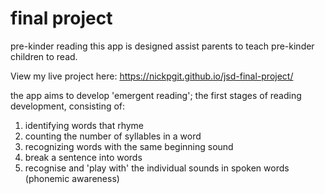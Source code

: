 # final project 

pre-kinder reading 
this app is designed assist parents to teach pre-kinder children to read. 

View my live project here: https://nickpgit.github.io/jsd-final-project/

the app aims to develop 'emergent reading'; the first stages of reading development, consisting of: 
1. identifying words that rhyme
2. counting the number of syllables in a word 
3. recognizing words with the same beginning sound
4. break a sentence into words
5. recognise and 'play with' the individual sounds in spoken words (phonemic awareness) 

  